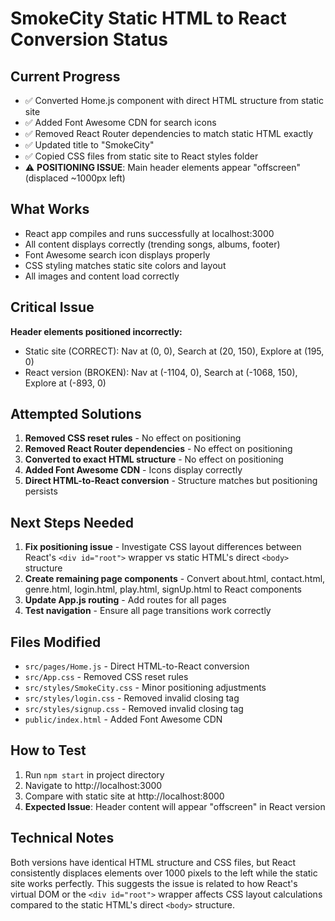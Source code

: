 # SmokeCity Static HTML to React Conversion Status

## Current Progress
- ✅ Converted Home.js component with direct HTML structure from static site
- ✅ Added Font Awesome CDN for search icons
- ✅ Removed React Router dependencies to match static HTML exactly
- ✅ Updated title to "SmokeCity" 
- ✅ Copied CSS files from static site to React styles folder
- ⚠️ **POSITIONING ISSUE**: Main header elements appear "offscreen" (displaced ~1000px left)

## What Works
- React app compiles and runs successfully at localhost:3000
- All content displays correctly (trending songs, albums, footer)
- Font Awesome search icon displays properly
- CSS styling matches static site colors and layout
- All images and content load correctly

## Critical Issue
**Header elements positioned incorrectly:**
- Static site (CORRECT): Nav at (0, 0), Search at (20, 150), Explore at (195, 0)  
- React version (BROKEN): Nav at (-1104, 0), Search at (-1068, 150), Explore at (-893, 0)

## Attempted Solutions
1. **Removed CSS reset rules** - No effect on positioning
2. **Removed React Router dependencies** - No effect on positioning  
3. **Converted to exact HTML structure** - No effect on positioning
4. **Added Font Awesome CDN** - Icons display correctly
5. **Direct HTML-to-React conversion** - Structure matches but positioning persists

## Next Steps Needed
1. **Fix positioning issue** - Investigate CSS layout differences between React's `<div id="root">` wrapper vs static HTML's direct `<body>` structure
2. **Create remaining page components** - Convert about.html, contact.html, genre.html, login.html, play.html, signUp.html to React components
3. **Update App.js routing** - Add routes for all pages
4. **Test navigation** - Ensure all page transitions work correctly

## Files Modified
- `src/pages/Home.js` - Direct HTML-to-React conversion
- `src/App.css` - Removed CSS reset rules
- `src/styles/SmokeCity.css` - Minor positioning adjustments
- `src/styles/login.css` - Removed invalid closing tag
- `src/styles/signup.css` - Removed invalid closing tag
- `public/index.html` - Added Font Awesome CDN

## How to Test
1. Run `npm start` in project directory
2. Navigate to http://localhost:3000
3. Compare with static site at http://localhost:8000
4. **Expected Issue**: Header content will appear "offscreen" in React version

## Technical Notes
Both versions have identical HTML structure and CSS files, but React consistently displaces elements over 1000 pixels to the left while the static site works perfectly. This suggests the issue is related to how React's virtual DOM or the `<div id="root">` wrapper affects CSS layout calculations compared to the static HTML's direct `<body>` structure.
